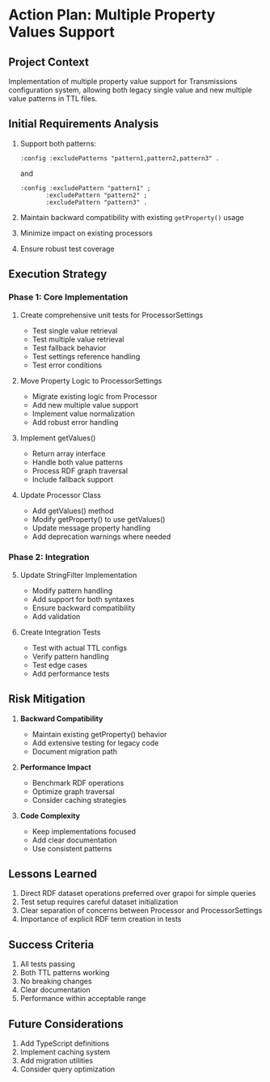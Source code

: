 # Action Plan: Multiple Property Values Support

## Project Context
Implementation of multiple property value support for Transmissions configuration system, allowing both legacy single value and new multiple value patterns in TTL files.

## Initial Requirements Analysis
1. Support both patterns:
   ```turtle
   :config :excludePatterns "pattern1,pattern2,pattern3" .
   ```
   and
   ```turtle
   :config :excludePattern "pattern1" ;
          :excludePattern "pattern2" ;
          :excludePattern "pattern3" .
   ```

2. Maintain backward compatibility with existing `getProperty()` usage
3. Minimize impact on existing processors
4. Ensure robust test coverage

## Execution Strategy

### Phase 1: Core Implementation
1. Create comprehensive unit tests for ProcessorSettings
   - Test single value retrieval
   - Test multiple value retrieval 
   - Test fallback behavior
   - Test settings reference handling
   - Test error conditions

2. Move Property Logic to ProcessorSettings
   - Migrate existing logic from Processor
   - Add new multiple value support
   - Implement value normalization
   - Add robust error handling

3. Implement getValues()
   - Return array interface
   - Handle both value patterns
   - Process RDF graph traversal
   - Include fallback support

4. Update Processor Class
   - Add getValues() method
   - Modify getProperty() to use getValues()
   - Update message property handling
   - Add deprecation warnings where needed

### Phase 2: Integration 
5. Update StringFilter Implementation
   - Modify pattern handling
   - Add support for both syntaxes
   - Ensure backward compatibility
   - Add validation

6. Create Integration Tests
   - Test with actual TTL configs
   - Verify pattern handling
   - Test edge cases
   - Add performance tests

## Risk Mitigation
1. **Backward Compatibility**
   - Maintain existing getProperty() behavior
   - Add extensive testing for legacy code
   - Document migration path

2. **Performance Impact**
   - Benchmark RDF operations
   - Optimize graph traversal
   - Consider caching strategies

3. **Code Complexity**
   - Keep implementations focused
   - Add clear documentation
   - Use consistent patterns

## Lessons Learned
1. Direct RDF dataset operations preferred over grapoi for simple queries
2. Test setup requires careful dataset initialization
3. Clear separation of concerns between Processor and ProcessorSettings
4. Importance of explicit RDF term creation in tests

## Success Criteria
1. All tests passing
2. Both TTL patterns working
3. No breaking changes
4. Clear documentation
5. Performance within acceptable range

## Future Considerations
1. Add TypeScript definitions
2. Implement caching system
3. Add migration utilities
4. Consider query optimization
